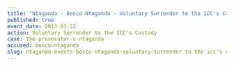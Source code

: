 ```yaml
---
title: "Ntaganda - Bosco Ntaganda - Voluntary Surrender to the ICC's Custody"
published: true
event_date: 2013-03-22
action: Voluntary Surrender to the ICC's Custody
case: the-prosecutor-v-ntaganda
accused: bosco-ntaganda
slug: ntaganda-events-bosco-ntaganda-voluntary-surrender to the icc's custody
---
```

